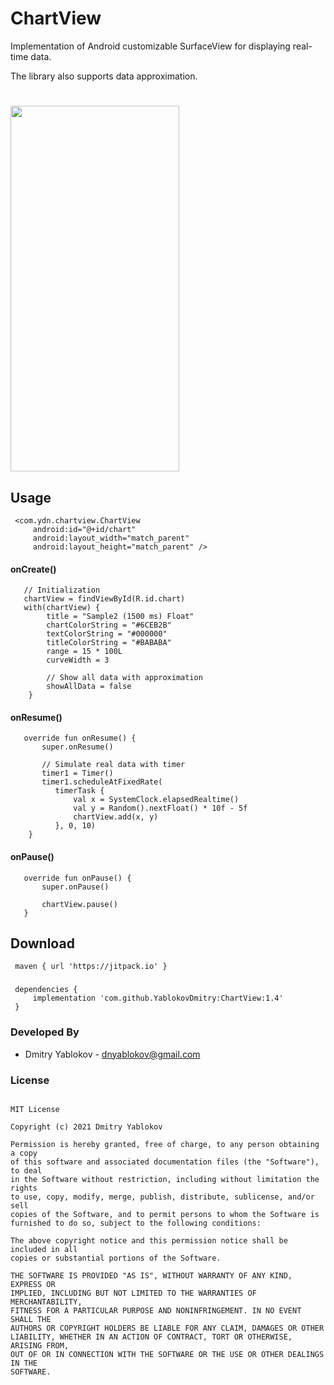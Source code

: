 # ChartView

Implementation of Android customizable SurfaceView for displaying real-time data.

The library also supports data approximation.  
#

<img src=https://user-images.githubusercontent.com/3678050/132568300-59f18c1e-383b-425f-bdf2-09b4fccd1087.gif width="270" height="585">


## **Usage**

     <com.ydn.chartview.ChartView
         android:id="@+id/chart"
         android:layout_width="match_parent"
         android:layout_height="match_parent" />
#### onCreate()
       // Initialization
       chartView = findViewById(R.id.chart)
       with(chartView) {
            title = "Sample2 (1500 ms) Float"
            chartColorString = "#6CEB2B"
            textColorString = "#000000"
            titleColorString = "#BABABA"
            range = 15 * 100L
            curveWidth = 3
            
            // Show all data with approximation
            showAllData = false
        }
#### onResume()
       override fun onResume() {
           super.onResume()

           // Simulate real data with timer
           timer1 = Timer() 
           timer1.scheduleAtFixedRate(
              timerTask {
                  val x = SystemClock.elapsedRealtime()
                  val y = Random().nextFloat() * 10f - 5f
                  chartView.add(x, y)
              }, 0, 10)
        }      
#### onPause()
       override fun onPause() {
           super.onPause()
           
           chartView.pause()
       }
       
## **Download**

     maven { url 'https://jitpack.io' }
###
     dependencies {
         implementation 'com.github.YablokovDmitry:ChartView:1.4'
     }    



### **Developed By**
  - Dmitry Yablokov - [dnyablokov@gmail.com](mailto:dnyablokov@gmail.com)


  ### **License**
```      

MIT License

Copyright (c) 2021 Dmitry Yablokov

Permission is hereby granted, free of charge, to any person obtaining a copy
of this software and associated documentation files (the "Software"), to deal
in the Software without restriction, including without limitation the rights
to use, copy, modify, merge, publish, distribute, sublicense, and/or sell
copies of the Software, and to permit persons to whom the Software is
furnished to do so, subject to the following conditions:

The above copyright notice and this permission notice shall be included in all
copies or substantial portions of the Software.

THE SOFTWARE IS PROVIDED "AS IS", WITHOUT WARRANTY OF ANY KIND, EXPRESS OR
IMPLIED, INCLUDING BUT NOT LIMITED TO THE WARRANTIES OF MERCHANTABILITY,
FITNESS FOR A PARTICULAR PURPOSE AND NONINFRINGEMENT. IN NO EVENT SHALL THE
AUTHORS OR COPYRIGHT HOLDERS BE LIABLE FOR ANY CLAIM, DAMAGES OR OTHER
LIABILITY, WHETHER IN AN ACTION OF CONTRACT, TORT OR OTHERWISE, ARISING FROM,
OUT OF OR IN CONNECTION WITH THE SOFTWARE OR THE USE OR OTHER DEALINGS IN THE
SOFTWARE.

```      

